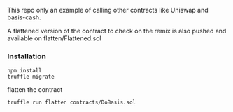 This repo only an example of calling other contracts like Uniswap and basis-cash.

A flattened version of the contract to check on the remix is also pushed and available on flatten/Flattened.sol

### Installation

```
npm install
truffle migrate
```

flatten the contract
```
truffle run flatten contracts/DoBasis.sol
```